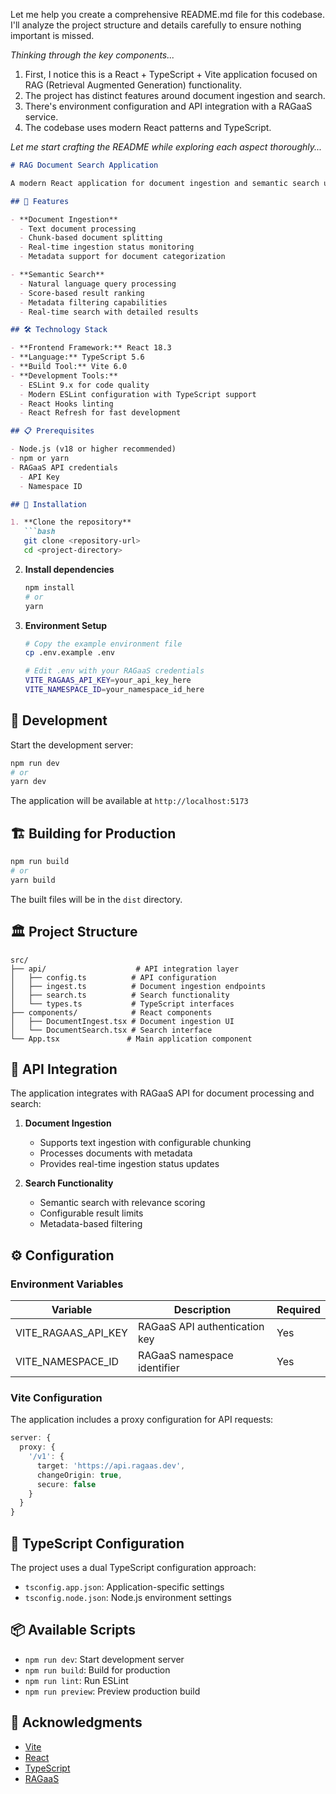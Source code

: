 Let me help you create a comprehensive README.md file for this codebase. I'll analyze the project structure and details carefully to ensure nothing important is missed.

*Thinking through the key components...*

1. First, I notice this is a React + TypeScript + Vite application focused on RAG (Retrieval Augmented Generation) functionality.
2. The project has distinct features around document ingestion and search.
3. There's environment configuration and API integration with a RAGaaS service.
4. The codebase uses modern React patterns and TypeScript.

*Let me start crafting the README while exploring each aspect thoroughly...*

```markdown
# RAG Document Search Application

A modern React application for document ingestion and semantic search using RAGaaS (Retrieval Augmented Generation as a Service). Built with React 18, TypeScript, and Vite.

## 🚀 Features

- **Document Ingestion**
  - Text document processing
  - Chunk-based document splitting
  - Real-time ingestion status monitoring
  - Metadata support for document categorization

- **Semantic Search**
  - Natural language query processing
  - Score-based result ranking
  - Metadata filtering capabilities
  - Real-time search with detailed results

## 🛠️ Technology Stack

- **Frontend Framework:** React 18.3
- **Language:** TypeScript 5.6
- **Build Tool:** Vite 6.0
- **Development Tools:**
  - ESLint 9.x for code quality
  - Modern ESLint configuration with TypeScript support
  - React Hooks linting
  - React Refresh for fast development

## 📋 Prerequisites

- Node.js (v18 or higher recommended)
- npm or yarn
- RAGaaS API credentials
  - API Key
  - Namespace ID

## 🔧 Installation

1. **Clone the repository**
   ```bash
   git clone <repository-url>
   cd <project-directory>
   ```

2. **Install dependencies**
   ```bash
   npm install
   # or
   yarn
   ```

3. **Environment Setup**
   ```bash
   # Copy the example environment file
   cp .env.example .env

   # Edit .env with your RAGaaS credentials
   VITE_RAGAAS_API_KEY=your_api_key_here
   VITE_NAMESPACE_ID=your_namespace_id_here
   ```

## 🚀 Development

Start the development server:
```bash
npm run dev
# or
yarn dev
```

The application will be available at `http://localhost:5173`

## 🏗️ Building for Production

```bash
npm run build
# or
yarn build
```

The built files will be in the `dist` directory.

## 🏛️ Project Structure

```
src/
├── api/                    # API integration layer
│   ├── config.ts          # API configuration
│   ├── ingest.ts          # Document ingestion endpoints
│   ├── search.ts          # Search functionality
│   └── types.ts           # TypeScript interfaces
├── components/            # React components
│   ├── DocumentIngest.tsx # Document ingestion UI
│   └── DocumentSearch.tsx # Search interface
└── App.tsx               # Main application component
```

## 🔌 API Integration

The application integrates with RAGaaS API for document processing and search:

1. **Document Ingestion**
   - Supports text ingestion with configurable chunking
   - Processes documents with metadata
   - Provides real-time ingestion status updates

2. **Search Functionality**
   - Semantic search with relevance scoring
   - Configurable result limits
   - Metadata-based filtering

## ⚙️ Configuration

### Environment Variables

| Variable | Description | Required |
|----------|-------------|----------|
| VITE_RAGAAS_API_KEY | RAGaaS API authentication key | Yes |
| VITE_NAMESPACE_ID | RAGaaS namespace identifier | Yes |

### Vite Configuration

The application includes a proxy configuration for API requests:

```typescript
server: {
  proxy: {
    '/v1': {
      target: 'https://api.ragaas.dev',
      changeOrigin: true,
      secure: false
    }
  }
}
```

## 🧪 TypeScript Configuration

The project uses a dual TypeScript configuration approach:
- `tsconfig.app.json`: Application-specific settings
- `tsconfig.node.json`: Node.js environment settings

## 📦 Available Scripts

- `npm run dev`: Start development server
- `npm run build`: Build for production
- `npm run lint`: Run ESLint
- `npm run preview`: Preview production build

## 🙏 Acknowledgments

- [Vite](https://vitejs.dev/)
- [React](https://reactjs.org/)
- [TypeScript](https://www.typescriptlang.org/)
- [RAGaaS](https://ragaas.dev/)
```
